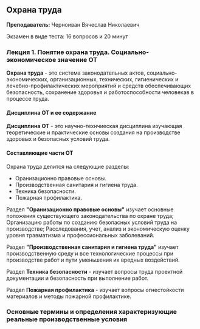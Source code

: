 ## Охрана труда

**Преподаватель:** Черноиван Вячеслав Николаевич

Экзамен в виде теста: 16 вопросов и 20 минут

### Лекция 1. Понятие охрана труда. Социально-экономическое значение ОТ

**Охрана труда** - это система законодательных актов, социально-экономических, организационных, технических, гигиенических и лечебно-профилактических мероприятий и средств обеспечивающих безопасность, сохранение здоровья и работоспособности человекав в процессе труда.

#### Дисциплина ОТ и ее содержание

**Дисциплина ОТ** - это научно-технчиеская дисциплина изучающая теоретические и практические основы создания на производстве здоровых и безопасных условий труда.

#### Составляющие части ОТ

Охрана труда делится на следующие разделы:

- Оранизационно правовые основы.
- Производственная санитария и гигиена труда.
- Техника безопасности.
- Пожарная профилактика.

Раздел **"Оранизационно правовые основы"** изучает основные положения существующего законодательства по охране труда; Организацию работы по созданию безопасных условий труда на производстве; Расследования, учет, анализ и экономическую оценку уровня травматизма и профессиональных заболеваний.

Раздел **"Производственная санитария и гигиена труда"** изучает производственную среду и все технологические процессы при производстве работ и пути уменьшения их вредных воздействий.

Раздел **Техника безопасности** - изучает вопросы труда проектной документации и безопасность при выполнение работ.

Раздел **Пожарная профилактика** - изучает вопросы огнестойкости материалов и методы пожарной профилактике.

### Основные термины и определения характеризующие реальные производственные условия

